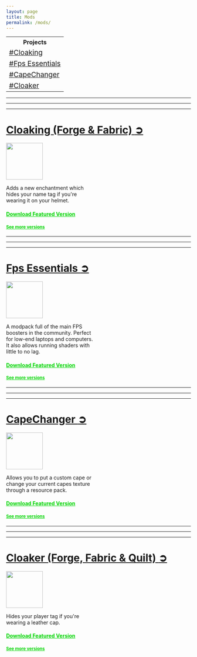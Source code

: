 ```yaml
---
layout: page
title: Mods
permalink: /mods/
---
```

<table>
    <tr>
        <th>Projects</th>
    </tr>
    <tr>
        <td><big><a href="#cloaking">#Cloaking</a></big></td>
    </tr>
    <tr>
        <td><big><a href="#fps-essentials">#Fps Essentials</a></big></td>
    </tr>
    <tr> 
        <td><big><a href="#capechanger">#CapeChanger</a></big></td>
    </tr>
    <tr>
        <td><big><a href="#cloaker">#Cloaker</a></big></td>
    </tr>
</table>
<hr>
<hr>
<hr>

<p>
<h1><div><a href="#cloaking" id="cloaking">Cloaking (Forge & Fabric) </a><a href="https://modrinth.com/mod/cloaking">➲</a></div></h1>
<img src="https://cdn-raw.modrinth.com/data/PCGwziNW/558391aa6ff9fb987e2c7ba1e4d184ce65428b3c.png" width=100 height =100>
</p>
Adds a new enchantment which<br>
hides your name tag if you're<br>
wearing it on your helmet.<br>
<h4><a href="https://modrinth.com/mod/cloaking/version/3.0.0-1.20.2" style="color:#00d400;">Download Featured Version</a><h4>
<h4><small><a href="https://modrinth.com/mod/cloaking/versions" style="color:#00d400;">See more versions</a></small></h4>

<hr>
<hr>
<hr>

<p>
<h1><div><a href="#fps-essentials" id="fps-essentials">Fps Essentials </a><a href="https://modrinth.com/modpack/fps-essentials">➲</a></div></h1>
<img src="https://cdn-raw.modrinth.com/data/WeGC6tLm/c8baf21ba1d0dbc28d81d164f09a2250a8b57a6b.jpeg" width=100 height =100>
</p>
A modpack full of the main FPS<br>
boosters in the community. Perfect<br>
for low-end laptops and computers.<br>
It also allows running shaders with<br>
little to no lag.<br>
<h4><a href="https://modrinth.com/modpack/fps-essentials/version/1.20.2" style="color:#00d400;">Download Featured Version</a><h4>
<h4><small><a href="https://modrinth.com/modpack/fps-essentials/versions" style="color:#00d400;">See more versions</a></small></h4>

<hr>
<hr>
<hr>

<p>
<h1><div><a href="#capechanger" id="capechanger">CapeChanger </a><a href="https://modrinth.com/mod/capechanger">➲</a></div></h1>
<img src="https://cdn-raw.modrinth.com/data/g2igxsu3/13de9d1440aab44b63da63652a46e2e27da8a75e.png" width=100 height =100>
</p>
Allows you to put a custom cape or<br>
change your current capes texture<br>
through a resource pack.<br>
<h4><a href="https://modrinth.com/mod/capechanger/version/2.0.0" style="color:#00d400;">Download Featured Version</a><h4>
<h4><small><a href="https://modrinth.com/mod/capechanger/versions" style="color:#00d400;">See more versions</a></small></h4>

<hr>
<hr>
<hr>

<p>
<h1><div><a href="#cloaker" id="cloaker">Cloaker (Forge, Fabric & Quilt) </a><a href="https://modrinth.com/datapack/cloaker">➲</a></div></h1>
<img src="https://cdn-raw.modrinth.com/data/qTtyWxGO/9d8c88b530943e1bf0e4cd82592b6e197592ee5f.jpeg" width=100 height =100>
</p>
Hides your player tag if you're<br>
wearing a leather cap.<br>
<h4><a href="https://modrinth.com/datapack/cloaker/version/w5aQuity" style="color:#00d400;">Download Featured Version</a><h4>
<h4><small><a href="https://modrinth.com/datapack/cloaker/versions" style="color:#00d400;">See more versions</a></small></h4>